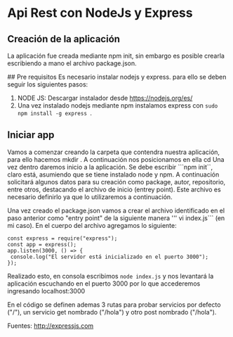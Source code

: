 # Api Rest con NodeJs y Express

## Creación de la aplicación
La aplicación fue creada mediante npm init,  sin embargo es posible crearla escribiendo a mano el archivo package.json. 

## Pre requisitos
Es necesario instalar nodejs y express.  para ello se deben seguir los siguientes pasos:
1. NODE JS: Descargar instalador desde  https://nodejs.org/es/
2. Una vez instalado nodejs mediante npm instalamos express con ``sudo npm install -g express ``.

## Iniciar app

Vamos a comenzar creando la carpeta que contendra nuestra aplicación, para ello hacemos mkdir <nombreCarpeta>. A continuación nos posicionamos en ella cd <nombreCarpeta>
Una vez dentro daremos inicio a la aplicación. Se debe escribir ```npm init``, claro está, asumiendo que se tiene instalado node y npm. 
A continuación solicitará algunos datos para su creación como package, autor, repositorio, entre otros, destacando el archivo de inicio (entrey point). Este archivo es necesario definirlo ya que lo utilizaremos a continuación.


Una vez creado el package.json vamos a crear el archivo identificado en el paso anterior como "entry point" de la siguiente manera ''' vi index.js``` (en mi caso).
En el cuerpo del archivo agregamos lo siguiente: 

```
const express = require("express");
const app = express();
app.listen(3000, () => {
 console.log("El servidor está inicializado en el puerto 3000");
});

```

Realizado esto, en consola escribimos ```node index.js``` y nos levantará la aplicación escuchando en el puerto 3000 por lo que accederemos ingresando localhost:3000

En el código se definen ademas 3 rutas para probar servicios por defecto ("/"), un servicio get nombrado ("/hola") y otro post nombrado ("/hola").

Fuentes: http://expressjs.com
